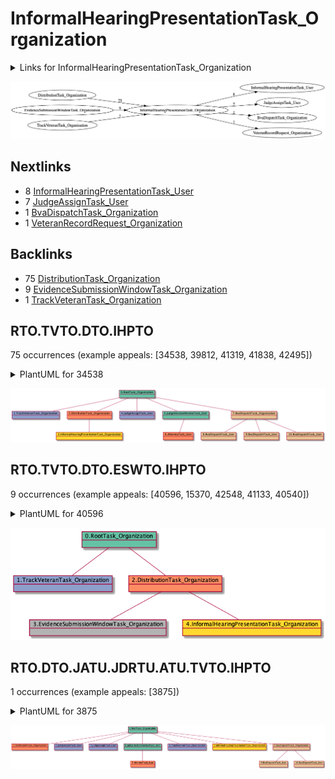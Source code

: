 # InformalHearingPresentationTask_Organization

<details><summary>Links for InformalHearingPresentationTask_Organization</summary>

```
digraph G {
rankdir="LR";
"InformalHearingPresentationTask_Organization" -> "InformalHearingPresentationTask_User" [label=8]
"InformalHearingPresentationTask_Organization" -> "JudgeAssignTask_User" [label=7]
"InformalHearingPresentationTask_Organization" -> "BvaDispatchTask_Organization" [label=1]
"InformalHearingPresentationTask_Organization" -> "VeteranRecordRequest_Organization" [label=1]
"DistributionTask_Organization" -> "InformalHearingPresentationTask_Organization" [label=75]
"EvidenceSubmissionWindowTask_Organization" -> "InformalHearingPresentationTask_Organization" [label=9]
"TrackVeteranTask_Organization" -> "InformalHearingPresentationTask_Organization" [label=1]
}
```
</details>

![RTO.DTO.SHTO.HTO-41136](dot/RTO.DTO.SHTO.HTO.dot.png)

## Nextlinks

   * 8 [InformalHearingPresentationTask_User](InformalHearingPresentationTask_User.md)
   * 7 [JudgeAssignTask_User](JudgeAssignTask_User.md)
   * 1 [BvaDispatchTask_Organization](BvaDispatchTask_Organization.md)
   * 1 [VeteranRecordRequest_Organization](VeteranRecordRequest_Organization.md)

## Backlinks

   * 75 [DistributionTask_Organization](DistributionTask_Organization.md)
   * 9 [EvidenceSubmissionWindowTask_Organization](EvidenceSubmissionWindowTask_Organization.md)
   * 1 [TrackVeteranTask_Organization](TrackVeteranTask_Organization.md)

## RTO.TVTO.DTO.IHPTO

75 occurrences (example appeals: [34538, 39812, 41319, 41838, 42495])

<details><summary>PlantUML for 34538</summary>

```
@startuml
object 0.RootTask_Organization #66c2a5
object 1.TrackVeteranTask_Organization #8da0cb
object 2.DistributionTask_Organization #fc8d62
object 3.InformalHearingPresentationTask_Organization #ffd92f
object 4.JudgeAssignTask_User #8da0cb
object 5.JudgeDecisionReviewTask_User #66c2a5
object 6.AttorneyTask_User #fc8d62
object 7.BvaDispatchTask_Organization #e5c494
object 8.BvaDispatchTask_User #e5c494
object 9.BvaDispatchTask_User #e5c494
object 10.BvaDispatchTask_User #e5c494
0.RootTask_Organization -- 1.TrackVeteranTask_Organization
0.RootTask_Organization -- 2.DistributionTask_Organization
2.DistributionTask_Organization -- 3.InformalHearingPresentationTask_Organization
0.RootTask_Organization -- 4.JudgeAssignTask_User
0.RootTask_Organization -- 5.JudgeDecisionReviewTask_User
5.JudgeDecisionReviewTask_User -- 6.AttorneyTask_User
0.RootTask_Organization -- 7.BvaDispatchTask_Organization
7.BvaDispatchTask_Organization -- 8.BvaDispatchTask_User
7.BvaDispatchTask_Organization -- 9.BvaDispatchTask_User
7.BvaDispatchTask_Organization -- 10.BvaDispatchTask_User
@enduml
```
</details>

![RTO.TVTO.DTO.IHPTO-34538](uml/RTO.TVTO.DTO.IHPTO-34538.png)

## RTO.TVTO.DTO.ESWTO.IHPTO

9 occurrences (example appeals: [40596, 15370, 42548, 41133, 40540])

<details><summary>PlantUML for 40596</summary>

```
@startuml
object 0.RootTask_Organization #66c2a5
object 1.TrackVeteranTask_Organization #8da0cb
object 2.DistributionTask_Organization #fc8d62
object 3.EvidenceSubmissionWindowTask_Organization #b3b3b3
object 4.InformalHearingPresentationTask_Organization #ffd92f
0.RootTask_Organization -- 1.TrackVeteranTask_Organization
0.RootTask_Organization -- 2.DistributionTask_Organization
2.DistributionTask_Organization -- 3.EvidenceSubmissionWindowTask_Organization
2.DistributionTask_Organization -- 4.InformalHearingPresentationTask_Organization
@enduml
```
</details>

![RTO.TVTO.DTO.ESWTO.IHPTO-40596](uml/RTO.TVTO.DTO.ESWTO.IHPTO-40596.png)

## RTO.DTO.JATU.JDRTU.ATU.TVTO.IHPTO

1 occurrences (example appeals: [3875])

<details><summary>PlantUML for 3875</summary>

```
@startuml
object 0.RootTask_Organization #66c2a5
object 1.DistributionTask_Organization #fc8d62
object 2.JudgeAssignTask_User #8da0cb
object 3.JudgeAssignTask_User #8da0cb
object 4.JudgeDecisionReviewTask_User #66c2a5
object 5.AttorneyTask_User #fc8d62
object 6.TrackVeteranTask_Organization #8da0cb
object 7.InformalHearingPresentationTask_Organization #ffd92f
object 8.BvaDispatchTask_Organization #e5c494
object 9.BvaDispatchTask_User #e5c494
object 10.BvaDispatchTask_User #e5c494
0.RootTask_Organization -- 1.DistributionTask_Organization
0.RootTask_Organization -- 2.JudgeAssignTask_User
0.RootTask_Organization -- 3.JudgeAssignTask_User
0.RootTask_Organization -- 4.JudgeDecisionReviewTask_User
4.JudgeDecisionReviewTask_User -- 5.AttorneyTask_User
0.RootTask_Organization -- 6.TrackVeteranTask_Organization
0.RootTask_Organization -- 7.InformalHearingPresentationTask_Organization
0.RootTask_Organization -- 8.BvaDispatchTask_Organization
8.BvaDispatchTask_Organization -- 9.BvaDispatchTask_User
8.BvaDispatchTask_Organization -- 10.BvaDispatchTask_User
@enduml
```
</details>

![RTO.DTO.JATU.JDRTU.ATU.TVTO.IHPTO-3875](uml/RTO.DTO.JATU.JDRTU.ATU.TVTO.IHPTO-3875.png)

